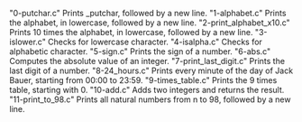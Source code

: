 "0-putchar.c"                         Prints _putchar, followed by a new line.
"1-alphabet.c"                        Prints the alphabet, in lowercase, followed by a new line.
"2-print_alphabet_x10.c"              Prints 10 times the alphabet, in lowercase, followed by a new line.
"3-islower.c"                         Checks for lowercase character.
"4-isalpha.c"                         Checks for alphabetic character.
"5-sign.c"                            Prints the sign of a number.
"6-abs.c"                             Computes the absolute value of an integer.
"7-print_last_digit.c"                Prints the last digit of a number.
"8-24_hours.c"                        Prints every minute of the day of Jack Bauer, starting from 00:00 to 23:59.
"9-times_table.c"                     Prints the 9 times table, starting with 0.
"10-add.c"                            Adds two integers and returns the result.
"11-print_to_98.c"                    Prints all natural numbers from n to 98, followed by a new line.
